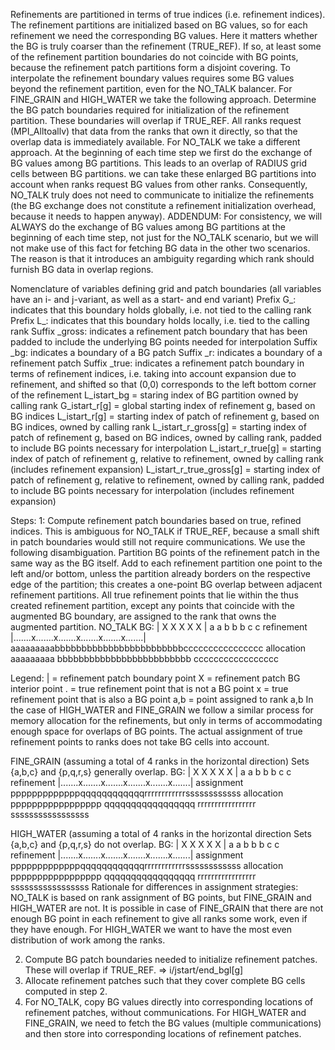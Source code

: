 Refinements are partitioned in terms of true indices (i.e. refinement
indices).  The refinement partitions are initialized based on BG
values, so for each refinement we need the corresponding BG
values. Here it matters whether the BG is truly coarser than the
refinement (TRUE_REF). If so, at least some of the refinement
partition boundaries do not coincide with BG points, because the
refinement patch partitions form a disjoint covering. To interpolate
the refinement boundary values requires some BG values beyond the
refinement partition, even for the NO_TALK balancer. 
For FINE_GRAIN and HIGH_WATER we take the following approach.
Determine the BG patch boundaries required for initialization of the
refinement partition.  These boundaries will overlap if TRUE_REF. All
ranks request (MPI_Alltoallv) that data from the ranks that own it
directly, so that the overlap data is immediately available.
For NO_TALK we take a different approach. At the beginning of each time 
step we first do the exchange of BG values among BG partitions. This 
leads to an overlap of RADIUS grid cells between BG partitions. we can
take these enlarged BG partitions into account when ranks request BG 
values from other ranks. Consequently, NO_TALK truly does not need to 
communicate to initialize the refinements (the BG exchange does not 
constitute a refinement initialization overhead, because it needs to
happen anyway).
ADDENDUM: For consistency, we will ALWAYS do the exchange of BG values 
among BG partitions at the beginning of each time step, not just for
the NO_TALK scenario, but we will not make use of this fact for
fetching BG data in the other two scenarios. The reason is that it
introduces an ambiguity regarding which rank should furnish BG data
in overlap regions.

Nomenclature of variables defining grid and patch boundaries (all
variables have an i- and j-variant, as well as a start- and end variant)
Prefix G_: indicates that this boundary holds globally, i.e. not tied
           to the calling rank
Prefix L_: indicates that this boundary holds locally, i.e. tied to
           the calling rank
Suffix _gross: indicates a refinement patch boundary that has been
           padded to include the underlying BG points needed for
           interpolation
Suffix _bg: indicates a boundary of a BG patch
Suffix _r:  indicates a boundary of a refinement patch
Suffix _true: indicates a refinement patch boundary in terms of refinement
           indices, i.e. taking into account expansion due to refinement,
           and shifted so that (0,0) corresponds to the left bottom corner 
           of the refinement
L_istart_bg     = staring index of BG partition owned by calling rank
G_istart_r[g]   = global starting index of refinement g, based on BG 
                 indices
L_istart_r[g]   = starting index of patch of refinement g, based on BG 
                 indices, owned by calling rank
L_istart_r_gross[g] = starting index of patch of refinement g, based on BG 
                 indices, owned by calling rank, padded to include BG points
                 necessary for interpolation
L_istart_r_true[g] = starting index of patch of refinement g, relative to
                 refinement, owned by calling rank (includes refinement expansion)
L_istart_r_true_gross[g]   = starting index of patch of refinement g, relative
                 to refinement, owned by calling rank, padded to include BG points
                 necessary for interpolation (includes refinement expansion)
                   
Steps:
1: Compute refinement patch boundaries based on true, refined indices. 
   This is ambiguous for NO_TALK if TRUE_REF, because a small shift in 
   patch boundaries would still not require communications. We use the
   following disambiguation. Partition BG points of the refinement patch 
   in the same way as the BG itself. Add to each refinement partition
   one point to the left and/or bottom, unless the partition already 
   borders on the respective edge of the partition; this creates a 
   one-point BG overlap between adjacent refinement partitions. All 
   true refinement points that lie within the thus created refinement 
   partition, except any points that coincide with the augmented BG
   boundary, are assigned to the rank that owns the augmented partition. 
   NO_TALK
   BG:          |       X       X       X       X       X       |
                a       a       b       b       b       c       c
   refinement   |.......x.......x.......x.......x.......x.......| 
                aaaaaaaaabbbbbbbbbbbbbbbbbbbbbbbbcccccccccccccccc
   allocation   aaaaaaaaa
                        bbbbbbbbbbbbbbbbbbbbbbbbb
                                                ccccccccccccccccc

   Legend: |   = refinement patch boundary point
           X   = refinement patch BG interior point
           .   = true refinement point that is not a BG point
           x   = true refinement point that is also a BG point
           a,b = point assigned to rank a,b
   In the case of HIGH_WATER and FINE_GRAIN we follow a similar process
   for memory allocation for the refinements, but only in terms of
   accommodating enough space for overlaps of BG points. The actual 
   assignment of true refinement points to ranks does not take BG cells
   into account. 

   FINE_GRAIN (assuming a total of 4 ranks in the horizontal direction)
              Sets {a,b,c} and {p,q,r,s} generally overlap.
   BG:          |       X       X       X       X       X       |
                a       a       b       b       b       c       c
   refinement   |.......x.......x.......x.......x.......x.......| 
   assignment   pppppppppppppqqqqqqqqqqqqrrrrrrrrrrrrssssssssssss
   allocation   ppppppppppppppppp
                        qqqqqqqqqqqqqqqqq
                                        rrrrrrrrrrrrrrrrr
                                                sssssssssssssssss
   
   HIGH_WATER (assuming a total of 4 ranks in the horizontal direction
              Sets {a,b,c} and {p,q,r,s} do not overlap.
   BG:          |       X       X       X       X       X       |
                a       a       b       b       b       c       c
   refinement   |.......x.......x.......x.......x.......x.......| 
   assignment   pppppppppppppqqqqqqqqqqqqrrrrrrrrrrrrssssssssssss
   allocation   ppppppppppppppppp
                        qqqqqqqqqqqqqqqqq
                                        rrrrrrrrrrrrrrrrr
                                                sssssssssssssssss
   Rationale for differences in assignment strategies: NO_TALK is
   based on rank assignment of BG points, but FINE_GRAIN and 
   HIGH_WATER are not. It is possible in case of FINE_GRAIN that there
   are not enough BG point in each refinement to give all ranks some
   work, even if they have enough. For HIGH_WATER we want to have the 
   most even distribution of work among the ranks.
   
2. Compute BG patch boundaries needed to initialize refinement patches.
   These will overlap if TRUE_REF. => i/jstart/end_bgl[g]
3. Allocate refinement patches such that they cover complete BG cells
   computed in step 2. 
4. For NO_TALK, copy BG values directly into corresponding locations
   of refinement patches, without communications. For HIGH_WATER and
   FINE_GRAIN, we need to fetch the BG values (multiple communications)
   and then store into corresponding locations of refinement patches.